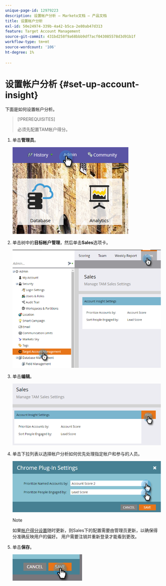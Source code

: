```yaml
---
unique-page-id: 12979223
description: 设置帐户分析 — Marketo文档 — 产品文档
title: 设置帐户分析
exl-id: 50e24974-339b-4a42-b5ca-2e80ab47d313
feature: Target Account Management
source-git-commit: 431bd258f9a68bbb9df7acf043085578d3d91b1f
workflow-type: tm+mt
source-wordcount: '106'
ht-degree: 1%

---
```


# 设置帐户分析 {#set-up-account-insight}

下面是如何设置帐户分析。

>[!PREREQUISITES]
>
>必须先配置TAM帐户得分[](/help/marketo/product-docs/target-account-management/setup-tam/account-score.md)。

1. 单击&#x200B;**管理员**。

   ![](assets/admin-1.png)

1. 单击树中的&#x200B;**目标帐户管理**，然后单击&#x200B;**Sales**&#x200B;选项卡。

   ![](assets/set-up-account-insight-2.png)

1. 单击&#x200B;**编辑**。

   ![](assets/set-up-account-insight-3.png)

1. 单击下拉列表以选择帐户分析如何优先处理指定帐户和参与的人员。

   ![](assets/four-4.png)

   >[!NOTE]
   >
   >如果[帐户得分设置](/help/marketo/product-docs/target-account-management/setup-tam/account-score.md)随时更新，则Sales下的配置需要由管理员更新，以确保得分准确反映用户的偏好。 用户需要注销并重新登录才能看到更改。

1. 单击&#x200B;**保存**。

   ![](assets/five-4.png)

